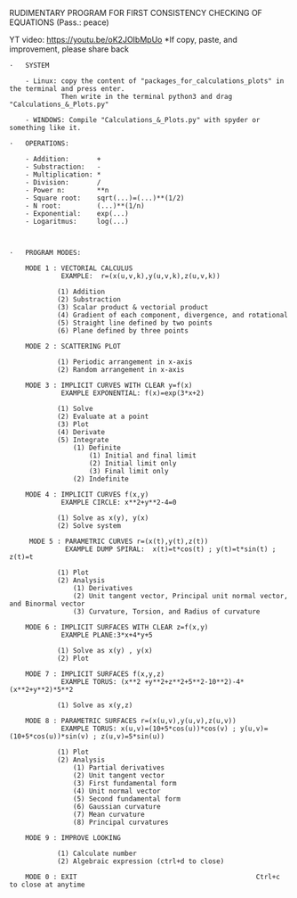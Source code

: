 RUDIMENTARY PROGRAM FOR FIRST CONSISTENCY CHECKING OF EQUATIONS (Pass.: peace)

YT video: https://youtu.be/oK2JOIbMpUo
*If copy, paste, and improvement, please share back

    ·   SYSTEM
        
        - Linux: copy the content of "packages_for_calculations_plots" in the terminal and press enter. 
                 Then write in the terminal python3 and drag "Calculations_&_Plots.py"
        
        - WINDOWS: Compile "Calculations_&_Plots.py" with spyder or something like it.
    
    ·   OPERATIONS:
        
        - Addition:       +
        - Substraction:   -
        - Multiplication: * 
        - Division:       /   
        - Power n:        **n
        - Square root:    sqrt(...)=(...)**(1/2)
        - N root:         (...)**(1/n)  
        - Exponential:    exp(...)
        - Logaritmus:     log(...)
 
 
        
    ·   PROGRAM MODES: 

        MODE 1 : VECTORIAL CALCULUS
                 EXAMPLE:  r=(x(u,v,k),y(u,v,k),z(u,v,k))

                (1) Addition
                (2) Substraction
                (3) Scalar product & vectorial product
                (4) Gradient of each component, divergence, and rotational
                (5) Straight line defined by two points
                (6) Plane defined by three points
         
        MODE 2 : SCATTERING PLOT 
         
                (1) Periodic arrangement in x-axis
                (2) Random arrangement in x-axis

        MODE 3 : IMPLICIT CURVES WITH CLEAR y=f(x)
                 EXAMPLE EXPONENTIAL: f(x)=exp(3*x+2)

                (1) Solve
                (2) Evaluate at a point
                (3) Plot
                (4) Derivate
                (5) Integrate
                    (1) Definite
                        (1) Initial and final limit
                        (2) Initial limit only
                        (3) Final limit only
                    (2) Indefinite

        MODE 4 : IMPLICIT CURVES f(x,y)  
                 EXAMPLE CIRCLE: x**2+y**2-4=0

                (1) Solve as x(y), y(x)
                (2) Solve system

         MODE 5 : PARAMETRIC CURVES r=(x(t),y(t),z(t)) 
                  EXAMPLE DUMP SPIRAL:  x(t)=t*cos(t) ; y(t)=t*sin(t) ; z(t)=t

                (1) Plot 
                (2) Analysis
                    (1) Derivatives
                    (2) Unit tangent vector, Principal unit normal vector, and Binormal vector
                    (3) Curvature, Torsion, and Radius of curvature

        MODE 6 : IMPLICIT SURFACES WITH CLEAR z=f(x,y) 
                 EXAMPLE PLANE:3*x+4*y+5 

                (1) Solve as x(y) , y(x)
                (2) Plot

        MODE 7 : IMPLICIT SURFACES f(x,y,z)
                 EXAMPLE TORUS: (x**2 +y**2+z**2+5**2-10**2)-4*(x**2+y**2)*5**2

                (1) Solve as x(y,z)

        MODE 8 : PARAMETRIC SURFACES r=(x(u,v),y(u,v),z(u,v))
                 EXAMPLE TORUS: x(u,v)=(10+5*cos(u))*cos(v) ; y(u,v)=(10+5*cos(u))*sin(v) ; z(u,v)=5*sin(u))

                (1) Plot 
                (2) Analysis
                    (1) Partial derivatives
                    (2) Unit tangent vector
                    (3) First fundamental form
                    (4) Unit normal vector
                    (5) Second fundamental form
                    (6) Gaussian curvature
                    (7) Mean curvature
                    (8) Principal curvatures 

        MODE 9 : IMPROVE LOOKING 

                (1) Calculate number
                (2) Algebraic expression (ctrl+d to close)

        MODE 0 : EXIT                                             Ctrl+c to close at anytime
